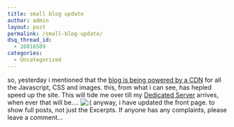 ```yaml
---
title: small blog update
author: admin
layout: post
permalink: /small-blog-update/
dsq_thread_id:
  - 26016589
categories:
  - Uncategorized
---
```

so, yesterday i mentioned that the [blog is being powered by a CDN][1] for all the Javascript, CSS and images. this, from what i can see, has hepled speed up the site. This will tide me over till my [Dedicated Server][2] arrives, when ever that will be&#8230;. <img src="http://blog.lotas-smartman.net/wp-includes/images/smilies/icon_sad.gif" alt=":(" class="wp-smiley" /> anyway, i have updated the front page. to show full posts, not just the Excerpts. If anyone has any complaints, please leave a comment&#8230;

 [1]: http://blog.lotas-smartman.net/simplecdn-now-powering-this-site-and-the-image-site/
 [2]: http://blog.lotas-smartman.net/server-speed-problems-and-more-bandwidth-comming-soon/
